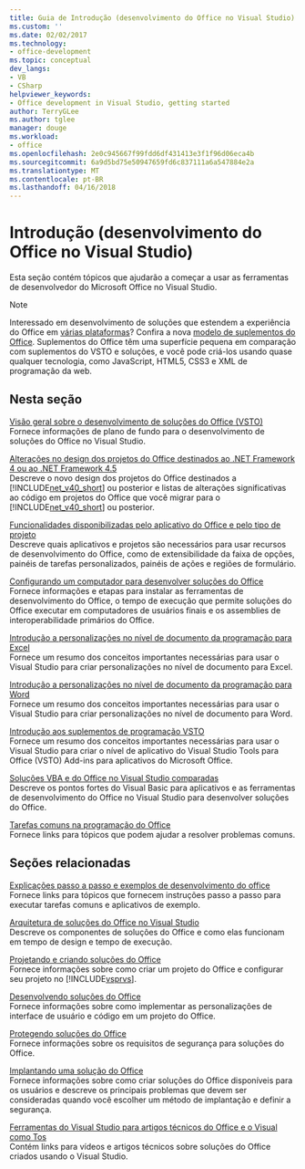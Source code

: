 ```yaml
---
title: Guia de Introdução (desenvolvimento do Office no Visual Studio) | Microsoft Docs
ms.custom: ''
ms.date: 02/02/2017
ms.technology:
- office-development
ms.topic: conceptual
dev_langs:
- VB
- CSharp
helpviewer_keywords:
- Office development in Visual Studio, getting started
author: TerryGLee
ms.author: tglee
manager: douge
ms.workload:
- office
ms.openlocfilehash: 2e0c945667f99fdd6df431413e3f1f96d06eca4b
ms.sourcegitcommit: 6a9d5bd75e50947659fd6c837111a6a547884e2a
ms.translationtype: MT
ms.contentlocale: pt-BR
ms.lasthandoff: 04/16/2018
---
```

# <a name="getting-started-office-development-in-visual-studio"></a>Introdução (desenvolvimento do Office no Visual Studio)
  Esta seção contém tópicos que ajudarão a começar a usar as ferramentas de desenvolvedor do Microsoft Office no Visual Studio.  
  
> [!NOTE]  
>  Interessado em desenvolvimento de soluções que estendem a experiência do Office em [várias plataformas](https://dev.office.com/add-in-availability)? Confira a nova [modelo de suplementos do Office](https://dev.office.com/docs/add-ins/overview/office-add-ins). Suplementos do Office têm uma superfície pequena em comparação com suplementos do VSTO e soluções, e você pode criá-los usando quase qualquer tecnologia, como JavaScript, HTML5, CSS3 e XML de programação da web.  
  
## <a name="in-this-section"></a>Nesta seção  
 [Visão geral sobre o desenvolvimento de soluções do Office &#40;VSTO&#41;](../vsto/office-solutions-development-overview-vsto.md)  
 Fornece informações de plano de fundo para o desenvolvimento de soluções do Office no Visual Studio.  
  
 [Alterações no design dos projetos do Office destinados ao .NET Framework 4 ou ao .NET Framework 4.5](../vsto/changes-to-the-design-of-office-projects-that-target-the-dotnet-framework-4-or-the-dotnet-framework-4-5.md)  
 Descreve o novo design dos projetos do Office destinados a [!INCLUDE[net_v40_short](../sharepoint/includes/net-v40-short-md.md)] ou posterior e listas de alterações significativas ao código em projetos do Office que você migrar para o [!INCLUDE[net_v40_short](../sharepoint/includes/net-v40-short-md.md)] ou posterior.  
  
 [Funcionalidades disponibilizadas pelo aplicativo do Office e pelo tipo de projeto](../vsto/features-available-by-office-application-and-project-type.md)  
 Descreve quais aplicativos e projetos são necessários para usar recursos de desenvolvimento do Office, como de extensibilidade da faixa de opções, painéis de tarefas personalizados, painéis de ações e regiões de formulário.  
  
 [Configurando um computador para desenvolver soluções do Office](../vsto/configuring-a-computer-to-develop-office-solutions.md)  
 Fornece informações e etapas para instalar as ferramentas de desenvolvimento do Office, o tempo de execução que permite soluções do Office executar em computadores de usuários finais e os assemblies de interoperabilidade primários do Office.  
  
 [Introdução a personalizações no nível de documento da programação para Excel](../vsto/getting-started-programming-document-level-customizations-for-excel.md)  
 Fornece um resumo dos conceitos importantes necessárias para usar o Visual Studio para criar personalizações no nível de documento para Excel.  
  
 [Introdução a personalizações no nível de documento da programação para Word](../vsto/getting-started-programming-document-level-customizations-for-word.md)  
 Fornece um resumo dos conceitos importantes necessárias para usar o Visual Studio para criar personalizações no nível de documento para Word.  
  
 [Introdução aos suplementos de programação VSTO](../vsto/getting-started-programming-vsto-add-ins.md)  
 Fornece um resumo dos conceitos importantes necessárias para usar o Visual Studio para criar o nível de aplicativo do Visual Studio Tools para Office (VSTO) Add-ins para aplicativos do Microsoft Office.  
  
 [Soluções VBA e do Office no Visual Studio comparadas](../vsto/vba-and-office-solutions-in-visual-studio-compared.md)  
 Descreve os pontos fortes do Visual Basic para aplicativos e as ferramentas de desenvolvimento do Office no Visual Studio para desenvolver soluções do Office.  
  
 [Tarefas comuns na programação do Office](../vsto/common-tasks-in-office-programming.md)  
 Fornece links para tópicos que podem ajudar a resolver problemas comuns.  
  
## <a name="related-sections"></a>Seções relacionadas  
 [Explicações passo a passo e exemplos de desenvolvimento do office](../vsto/office-development-samples-and-walkthroughs.md)  
 Fornece links para tópicos que fornecem instruções passo a passo para executar tarefas comuns e aplicativos de exemplo.  
  
 [Arquitetura de soluções do Office no Visual Studio](../vsto/architecture-of-office-solutions-in-visual-studio.md)  
 Descreve os componentes de soluções do Office e como elas funcionam em tempo de design e tempo de execução.  
  
 [Projetando e criando soluções do Office](../vsto/designing-and-creating-office-solutions.md)  
 Fornece informações sobre como criar um projeto do Office e configurar seu projeto no [!INCLUDE[vsprvs](../sharepoint/includes/vsprvs-md.md)].  
  
 [Desenvolvendo soluções do Office](../vsto/developing-office-solutions.md)  
 Fornece informações sobre como implementar as personalizações de interface de usuário e código em um projeto do Office.  
  
 [Protegendo soluções do Office](../vsto/securing-office-solutions.md)  
 Fornece informações sobre os requisitos de segurança para soluções do Office.  
  
 [Implantando uma solução do Office](../vsto/deploying-an-office-solution.md)  
 Fornece informações sobre como criar soluções do Office disponíveis para os usuários e descreve os principais problemas que devem ser consideradas quando você escolher um método de implantação e definir a segurança.  
  
 [Ferramentas do Visual Studio para artigos técnicos do Office e o Visual como Tos](http://go.microsoft.com/fwlink/?LinkID=106640)  
 Contém links para vídeos e artigos técnicos sobre soluções do Office criados usando o Visual Studio.  
  
  